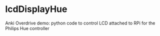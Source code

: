 # lcdDisplayHue
Anki Overdrive demo: python code to control LCD attached to RPi for the Philips Hue controller
